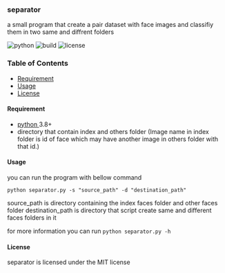 ### separator
a small program that create a pair dataset with face images and classifiy them in two same and diffrent folders

![python](https://img.shields.io/badge/python-v3.8-blue)
![build](https://img.shields.io/badge/build-passing-success)
![license](https://img.shields.io/badge/license-MIT-success)
<h3>Table of Contents</h3>

- [Requirement](#requirement)
- [Usage](#usage)
- [License](#license)

<h4 id="requirement">Requirement</h4>

- [python ](https://www.python.org/)3.8+
- directory that contain index and others folder (Image name in index folder is id of face which may have another image in others folder with that id.)

<h4 id="usage">Usage</h4>
you can run the program with bellow command 

<code>python separator.py  -s  "source_path" -d  "destination_path" </code>

source_path is directory containing the index faces folder and other faces folder
destination_path is directory that script create same and different faces folders in it

for more information you can run <code>python separator.py  -h </code>

<h4 id="license">License</h4>
separator is licensed under the MIT license


